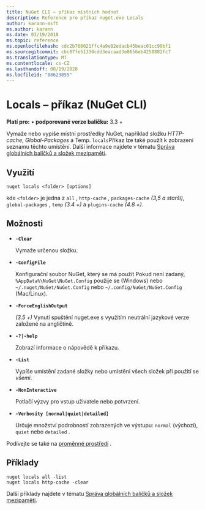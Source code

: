 ```yaml
---
title: NuGet CLI – příkaz místních hodnot
description: Reference pro příkaz nuget.exe Locals
author: karann-msft
ms.author: karann
ms.date: 03/19/2018
ms.topic: reference
ms.openlocfilehash: cdc2b760021ffc4a9e02edacb45beac01cc99bf1
ms.sourcegitcommit: cbc87fe51330cdd3eacaad3e8656eb4258882fc7
ms.translationtype: MT
ms.contentlocale: cs-CZ
ms.lasthandoff: 08/19/2020
ms.locfileid: "88623055"
---
```

# <a name="locals-command-nuget-cli"></a>Locals – příkaz (NuGet CLI)

**Platí pro:** &bullet; **podporované verze balíčku:** 3.3 +

Vymaže nebo vypíše místní prostředky NuGet, například složku *HTTP-cache*, *Global-Packages* a Temp. `locals`Příkaz lze také použít k zobrazení seznamu těchto umístění. Další informace najdete v tématu [Správa globálních balíčků a složek mezipaměti](../../consume-packages/managing-the-global-packages-and-cache-folders.md).

## <a name="usage"></a>Využití

```cli
nuget locals <folder> [options]
```

kde `<folder>` je jedna z `all` , `http-cache` , `packages-cache` *(3,5 a starší)*, `global-packages` , `temp` *(3.4 +)* a `plugins-cache` *(4.8 +)*.

## <a name="options"></a>Možnosti

- **`-Clear`**

  Vymaže určenou složku.

- **`-ConfigFile`**

  Konfigurační soubor NuGet, který se má použít Pokud není zadaný, `%AppData%\NuGet\NuGet.Config` použije se (Windows) nebo `~/.nuget/NuGet/NuGet.Config` nebo `~/.config/NuGet/NuGet.Config` (Mac/Linux).

- **`-ForceEnglishOutput`**

  *(3.5 +)* Vynutí spuštění nuget.exe s využitím neutrální jazykové verze založené na angličtině.

- **`-?|-help`**

  Zobrazí informace o nápovědě k příkazu.

- **`-List`**

  Vypíše umístění zadané složky nebo umístění všech složek při použití se *všemi*.

- **`-NonInteractive`**

  Potlačí výzvy pro vstup uživatele nebo potvrzení.

- **`-Verbosity [normal|quiet|detailed]`**

  Určuje množství podrobností zobrazených ve výstupu: `normal` (výchozí), `quiet` nebo `detailed` .

Podívejte se také na [proměnné prostředí](cli-ref-environment-variables.md) .

## <a name="examples"></a>Příklady

```cli
nuget locals all -list
nuget locals http-cache -clear
```

Další příklady najdete v tématu [Správa globálních balíčků a složek mezipaměti](../../consume-packages/managing-the-global-packages-and-cache-folders.md).
